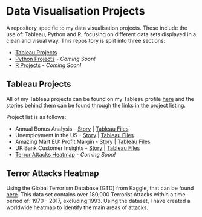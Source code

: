 # Data Visualisation Projects
A repository specific to my data visualisation projects. These include the use of: Tableau, Python and R, focusing on different data sets displayed in a clean and visual way. This repository is split into three sections:

- [Tableau Projects](#tableau-projects)
- [Python Projects](#python-projects) - _Coming Soon!_
- [R Projects](#r-projects) - _Coming Soon!_


## Tableau Projects
All of my Tableau projects can be found on my Tableau profile [here](https://public.tableau.com/profile/ryan.partridge#!/) and the stories behind them can be found through the links in the project listing.

Project list is as follows:
  * Annual Bonus Analysis - [Story](https://github.com/Achronus/Data-Visualisation-Projects/wiki/Annual-Bonus-Analysis) | [Tableau Files](https://public.tableau.com/profile/ryan.partridge#!/vizhome/1_annual-bonus-analysis/AnnualBonusAnalysis)
  * Unemployment in the US - [Story](https://github.com/Achronus/Data-Visualisation-Projects/wiki/Unemployment-in-the-US) | [Tableau Files](https://public.tableau.com/profile/ryan.partridge#!/vizhome/2_unemployment-in-the-us/UnemploymentDashboard)
  * Amazing Mart EU: Profit Margin - [Story](https://github.com/Achronus/Data-Visualisation-Projects/wiki/Amazing-Mart-EU:-Profit-Margin) | [Tableau Files](https://public.tableau.com/profile/ryan.partridge#!/vizhome/3_profit-margin-for-amazing-mart-eu/ProfitMargin)
  * UK Bank Customer Insights - [Story](https://github.com/Achronus/Data-Visualisation-Projects/wiki/UK-Bank:-Customer-Insights) | [Tableau Files](https://public.tableau.com/profile/ryan.partridge#!/vizhome/4_uk-bank-customer-insights/SegmentationInsights)
  * [Terror Attacks Heatmap](#terror-attacks-heatmap) - _Coming Soon!_


## Terror Attacks Heatmap
Using the Global Terrorism Database (GTD) from Kaggle, that can be found [here](https://www.kaggle.com/START-UMD/gtd). This data set contains over 180,000 Terrorist Attacks within a time period of: 1970 - 2017, excluding 1993. Using the dataset, I have created a worldwide heatmap to identify the main areas of attacks. 